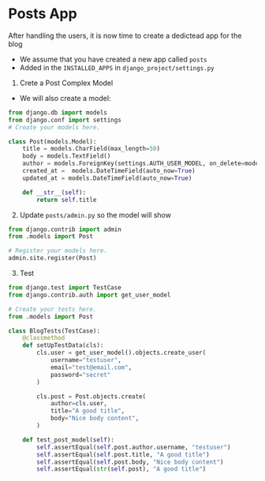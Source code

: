 # Posts App
After handling the users, it is now time to create a dedictead app for the blog

- We assume that you have created a new app called `posts`
- Added in the `INSTALLED_APPS` in `django_project/settings.py`

1. Crete a Post Complex Model
- We will also create a model:
```python
from django.db import models
from django.conf import settings
# Create your models here.

class Post(models.Model):
    title = models.CharField(max_length=50)
    body = models.TextField()
    author = models.ForeignKey(settings.AUTH_USER_MODEL, on_delete=models.CASCADE)
    created_at =  models.DateTimeField(auto_now=True)
    updated_at = models.DateTimeField(auto_now=True)

    def __str__(self):
        return self.title
```
2. Update `posts/admin.py` so the model will show
```python
from django.contrib import admin
from .models import Post

# Register your models here.
admin.site.register(Post)
```
3. Test
```python
from django.test import TestCase
from django.contrib.auth import get_user_model

# Create your tests here.
from .models import Post

class BlogTests(TestCase):
    @classmethod
    def setUpTestData(cls):
        cls.user = get_user_model().objects.create_user(
            username="testuser",
            email="test@email.com",
            password="secret"
        )

        cls.post = Post.objects.create(
            author=cls.user,
            title="A good title",
            body="Nice body content",
        )

    def test_post_model(self):
        self.assertEqual(self.post.author.username, "testuser") 
        self.assertEqual(self.post.title, "A good title") 
        self.assertEqual(self.post.body, "Nice body content") 
        self.assertEqual(str(self.post), "A good title") 
``` 